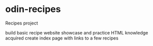 # odin-recipes

Recipes project

<!-- If applied, this commit will -->
build basic recipe website
showcase and practice HTML knowledge acquired
create index page with links to a few recipes
